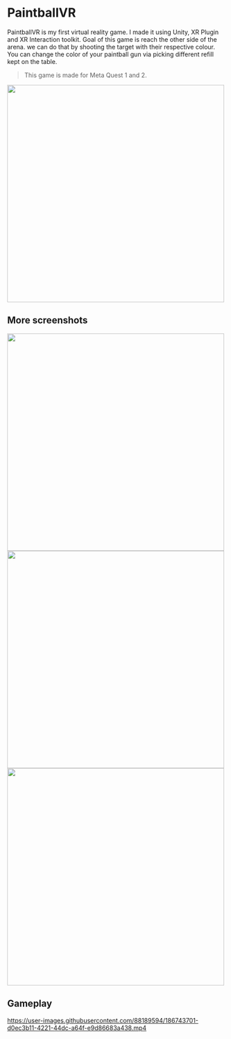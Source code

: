 # PaintballVR
PaintballVR is my first virtual reality game. I made it using Unity, XR Plugin and XR Interaction toolkit. Goal of this game is reach the other side of the arena. we can do that by shooting the target with their respective colour.  You can change the color of your paintball gun via picking different refill kept on the table. 

> This game is made for Meta Quest 1 and 2.

<img width="500" src="https://user-images.githubusercontent.com/88189594/186746074-1bf2f4a7-32cb-4d23-9d78-52292e34d591.png">


## More screenshots

<img width="500" src="https://user-images.githubusercontent.com/88189594/186743100-8c4de821-5d4e-4769-9e8d-ba38b20056fb.jpg">
<img width="500" src="https://user-images.githubusercontent.com/88189594/186743353-7f279134-2ce1-469c-898d-7b9ef838f8fc.jpg"> 
<img width="500" src="https://user-images.githubusercontent.com/88189594/186743364-0d245281-9ec2-4bdd-a810-b9b645a8fde0.jpg">

## Gameplay

https://user-images.githubusercontent.com/88189594/186743701-d0ec3b11-4221-44dc-a64f-e9d86683a438.mp4

